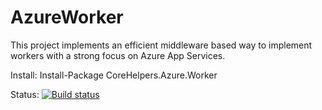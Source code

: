 # AzureWorker
This project implements an efficient middleware based way to implement workers with a strong focus on Azure App Services.

Install: Install-Package CoreHelpers.Azure.Worker

Status: [![Build status](https://ci.appveyor.com/api/projects/status/conuq96q5va54c57?svg=true)](https://ci.appveyor.com/project/dei79/azureworker)
